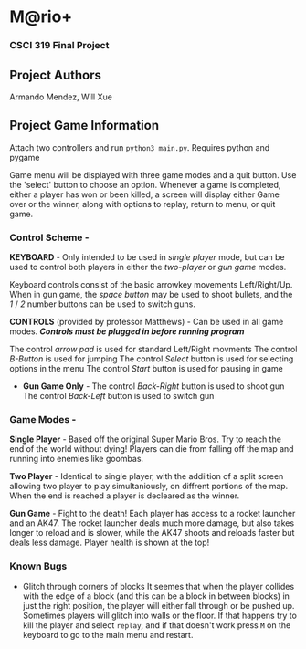 # M@rio+
### CSCI 319 Final Project

## Project Authors
Armando Mendez, Will Xue


## Project Game Information

Attach two controllers and run `python3 main.py`. Requires python and pygame 

Game menu will be displayed with three game modes and a quit button. Use the 'select' button to choose an option. Whenever a game is completed, either a player has won or been killed, a screen will display either Game over or the winner, along with options to replay, return to menu, or quit game. 


### Control Scheme -
**KEYBOARD** - 
Only intended to be used in *single player* mode, but can be used to control both players in either the *two-player* or *gun game* modes. 

Keyboard controls consist of the basic arrowkey movements Left/Right/Up. When in gun game, the *space button* may be used to shoot bullets, and the *1* / *2* number buttons can be used to switch guns.

**CONTROLS** (provided by professor Matthews) - 
Can be used in all game modes. ***Controls must be plugged in before running program***

The control *arrow pad* is used for standard Left/Right movments
The control *B-Button* is used for jumping
The control *Select* button is used for selecting options in the menu
The control *Start* button is used for pausing in game

- **Gun Game Only** -
The control *Back-Right* button is used to shoot gun 
The control *Back-Left* button is used to switch gun 

### Game Modes - 

**Single Player** - 
Based off the original Super Mario Bros. 
Try to reach the end of the world without dying! Players can die from falling off the map and running into enemies like goombas.

**Two Player** - 
Identical to single player, with the addiition of a split screen allowing two player to play simultaniously, on diffrent portions of the map.
When the end is reached a player is decleared as the winner.

**Gun Game** - 
Fight to the death! Each player has access to a rocket launcher and an AK47. The rocket launcher deals much more damage, but also takes longer to reload and is slower, while the AK47 shoots and reloads faster but deals less damage. Player health is shown at the top!

### Known Bugs 
- Glitch through corners of blocks 
It seemes that when the player collides with the edge of a block (and this can be a block in between blocks) in just the right position, the player will either fall through or be pushed up. Sometimes players will glitch into walls or the floor. If that happens try to kill the player and select `replay`, and if that doesn't work press `M` on the keyboard to go to the main menu and restart. 


